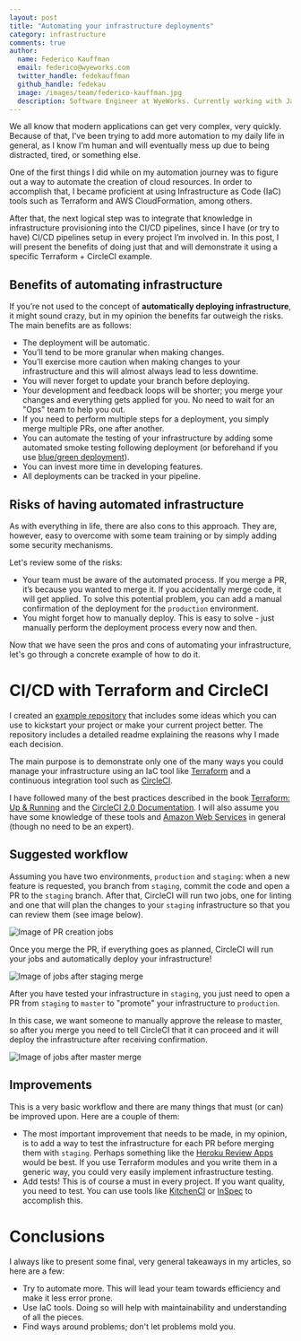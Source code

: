 ```yaml
---
layout: post
title: "Automating your infrastructure deployments"
category: infrastructure
comments: true
author:
  name: Federico Kauffman
  email: federico@wyeworks.com
  twitter_handle: fedekauffman
  github_handle: fedekau
  image: /images/team/federico-kauffman.jpg
  description: Software Engineer at WyeWorks. Currently working with Javascript and Ruby. Learnaholic.
---
```


We all know that modern applications can get very complex, very quickly. Because of that, I've been trying to add more automation to my daily life in general, as I know I’m human and will eventually mess up due to being distracted, tired, or something else.

One of the first things I did while on my automation journey was to figure out a way to automate the creation of cloud resources. In order to accomplish that, I became proficient at using Infrastructure as Code (IaC) tools such as Terraform and AWS CloudFormation, among others.

After that, the next logical step was to integrate that knowledge in infrastructure provisioning into the CI/CD pipelines, since I have (or try to have) CI/CD pipelines setup in every project I’m involved in. In this post, I will present the benefits of doing just that and will demonstrate it using a specific Terraform + CircleCI example.

<!--more-->

## Benefits of automating infrastructure

If you’re not used to the concept of **automatically deploying infrastructure**, it might sound crazy, but in my opinion the benefits far outweigh the risks. The main benefits are as follows:

- The deployment will be automatic.
- You’ll tend to be more granular when making changes.
- You’ll exercise more caution when making changes to your infrastructure and this will almost always lead to less downtime.
- You will never forget to update your branch before deploying.
- Your development and feedback loops will be shorter; you merge your changes and everything gets applied for you. No need to wait for an "Ops" team to help you out.
- If you need to perform multiple steps for a deployment, you simply merge multiple PRs, one after another.
- You can automate the testing of your infrastructure by adding some automated smoke testing following deployment (or beforehand if you use [blue/green deployment](https://martinfowler.com/bliki/BlueGreenDeployment.html)).
- You can invest more time in developing features.
- All deployments can be tracked in your pipeline.

## Risks of having automated infrastructure

As with everything in life, there are also cons to this approach. They are, however, easy to overcome with some team training or by simply adding some security mechanisms.

Let's review some of the risks:

- Your team must be aware of the automated process. If you merge a PR, it’s because you wanted to merge it. If you accidentally merge code, it will get applied. To solve this potential problem, you can add a manual confirmation of the deployment for the `production` environment.
- You might forget how to manually deploy. This is easy to solve - just manually perform the deployment process every now and then.

Now that we have seen the pros and cons of automating your infrastructure, let's go through a concrete example of how to do it.

# CI/CD with Terraform and CircleCI

I created an [example repository](https://github.com/fedekau/terraform-with-circleci-example) that includes some ideas which you can use to kickstart your project or make your current project better. The repository includes a detailed readme explaining the reasons why I made each decision.

The main purpose is to demonstrate only one of the many ways you could manage your infrastructure using an IaC tool like [Terraform](https://www.terraform.io/) and a continuous integration tool such as [CircleCI](https://circleci.com).

I have followed many of the best practices described in the book [Terraform: Up & Running](https://www.terraformupandrunning.com/) and the [CircleCI 2.0 Documentation](https://circleci.com/docs/2.0/). I will also assume you have some knowledge of these tools and [Amazon Web Services](https://aws.amazon.com) in general (though no need to be an expert).

## Suggested workflow

Assuming you have two environments, `production` and `staging`: when a new feature is requested, you branch from `staging`, commit the code and open a PR to the `staging` branch. After that, CircleCI will run two jobs, one for linting and one that will plan the changes to your `staging` infrastructure so that you can review them (see image below).

![Image of PR creation jobs](https://raw.githubusercontent.com/fedekau/terraform-with-circleci-example/staging/.images/pr.png)

Once you merge the PR, if everything goes as planned, CircleCI will run your jobs and automatically deploy your infrastructure!

![Image of jobs after staging merge](https://raw.githubusercontent.com/fedekau/terraform-with-circleci-example/staging/.images/staging-merge.png)

After you have tested your infrastructure in `staging`, you just need to open a PR from `staging` to `master` to "promote" your infrastructure to `production`.

In this case, we want someone to manually approve the release to master, so after you merge you need to tell CircleCI that it can proceed and it will deploy the infrastructure after receiving confirmation.

![Image of jobs after master merge](https://raw.githubusercontent.com/fedekau/terraform-with-circleci-example/staging/.images/master-merge.png)

## Improvements

This is a very basic workflow and there are many things that must (or can) be improved upon. Here are a couple of them:

- The most important improvement that needs to be made, in my opinion, is to add a way to test the infrastructure for each PR before merging them with `staging`. Perhaps something like the [Heroku Review Apps](https://devcenter.heroku.com/articles/github-integration-review-apps) would be best. If you use Terraform modules and you write them in a generic way, you could very easily implement infrastructure testing.
- Add tests! This is of course a must in every project. If you want quality, you need to test. You can use tools like [KitchenCI](https://kitchen.ci/) or [InSpec](https://www.inspec.io/) to accomplish this.

# Conclusions

I always like to present some final, very general takeaways in my articles, so here are a few:

- Try to automate more. This will lead your team towards efficiency and make it less error prone.
- Use IaC tools. Doing so will help with maintainability and understanding of all the pieces.
- Find ways around problems; don't let problems mold you.
